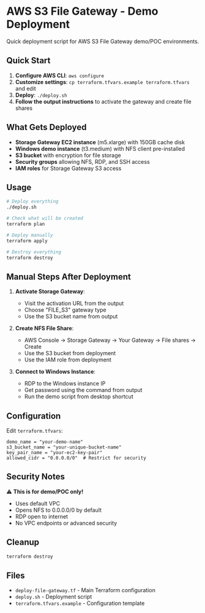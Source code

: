# AWS S3 File Gateway - Demo Deployment

Quick deployment script for AWS S3 File Gateway demo/POC environments.

## Quick Start

1. **Configure AWS CLI**: `aws configure`
2. **Customize settings**: `cp terraform.tfvars.example terraform.tfvars` and edit
3. **Deploy**: `./deploy.sh`
4. **Follow the output instructions** to activate the gateway and create file shares

## What Gets Deployed

- **Storage Gateway EC2 instance** (m5.xlarge) with 150GB cache disk
- **Windows demo instance** (t3.medium) with NFS client pre-installed
- **S3 bucket** with encryption for file storage
- **Security groups** allowing NFS, RDP, and SSH access
- **IAM roles** for Storage Gateway S3 access

## Usage

```bash
# Deploy everything
./deploy.sh

# Check what will be created
terraform plan

# Deploy manually
terraform apply

# Destroy everything
terraform destroy
```

## Manual Steps After Deployment

1. **Activate Storage Gateway**:
   - Visit the activation URL from the output
   - Choose "FILE_S3" gateway type
   - Use the S3 bucket name from output

2. **Create NFS File Share**:
   - AWS Console → Storage Gateway → Your Gateway → File shares → Create
   - Use the S3 bucket from deployment
   - Use the IAM role from deployment

3. **Connect to Windows Instance**:
   - RDP to the Windows instance IP
   - Get password using the command from output
   - Run the demo script from desktop shortcut

## Configuration

Edit `terraform.tfvars`:

```hcl
demo_name = "your-demo-name"
s3_bucket_name = "your-unique-bucket-name"
key_pair_name = "your-ec2-key-pair"
allowed_cidr = "0.0.0.0/0"  # Restrict for security
```

## Security Notes

⚠️ **This is for demo/POC only!** 
- Uses default VPC
- Opens NFS to 0.0.0.0/0 by default
- RDP open to internet
- No VPC endpoints or advanced security

## Cleanup

```bash
terraform destroy
```

## Files

- `deploy-file-gateway.tf` - Main Terraform configuration
- `deploy.sh` - Deployment script
- `terraform.tfvars.example` - Configuration template